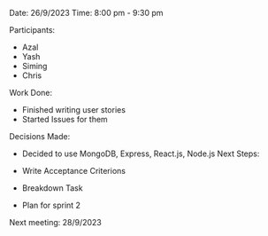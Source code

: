 Date: 26/9/2023 Time: 8:00 pm - 9:30 pm

Participants:
- Azal
- Yash
- Siming
- Chris

Work Done:
- Finished writing user stories
- Started Issues for them

Decisions Made:
- Decided to use MongoDB, Express, React.js, Node.js
Next Steps:

- Write Acceptance Criterions
- Breakdown Task
- Plan for sprint 2

Next meeting: 28/9/2023
